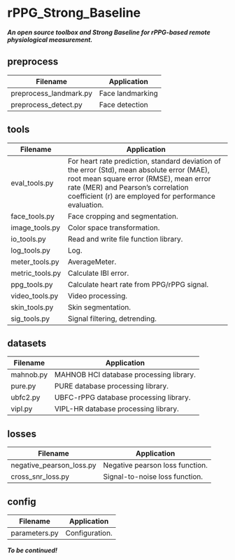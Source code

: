 # rPPG_Strong_Baseline
***An open source toolbox and Strong Baseline for rPPG-based remote physiological measurement.***

## preprocess
|  Filename   | Application  |
|  ----  | ----  |
| preprocess_landmark.py | Face landmarking |
| preprocess_detect.py   | Face detection |

## tools
|  Filename   | Application  |
|  ----  | ----  |
| eval_tools.py  | For heart rate prediction, standard deviation of the error (Std), mean absolute error (MAE), root mean square error (RMSE), mean error rate (MER) and Pearson’s correlation coefficient (r) are employed for performance evaluation. |
| face_tools.py  | Face cropping and segmentation. |
| image_tools.py | Color space transformation. |
| io_tools.py    | Read and write file function library. |
| log_tools.py   | Log. |
| meter_tools.py | AverageMeter. |
| metric_tools.py | Calculate IBI error. |
| ppg_tools.py | Calculate heart rate from PPG/rPPG signal. |
| video_tools.py | Video processing. |
| skin_tools.py | Skin segmentation. |
| sig_tools.py  | Signal filtering, detrending. |

## datasets
|  Filename   | Application  |
|  ----  | ----  |
| mahnob.py | MAHNOB HCI database processing library. |
| pure.py   | PURE database processing library. |
| ubfc2.py  | UBFC-rPPG database processing library. |
| vipl.py   | VIPL-HR database processing library. |

## losses
|  Filename   | Application  |
|  ----  | ----  |
| negative_pearson_loss.py | Negative pearson loss function. |
| cross_snr_loss.py | Signal-to-noise loss function. |

## config
|  Filename   | Application  |
|  ----  | ----  |
| parameters.py | Configuration. |

***To be continued!***
